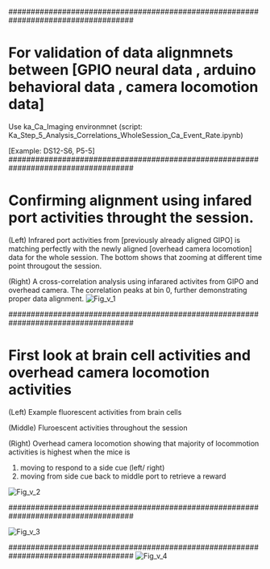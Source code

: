 ####################################################################################
# For validation of data alignmnets between [GPIO neural data , arduino behavioral data , camera locomotion data]

Use ka_Ca_Imaging environmnet (script: Ka_Step_5_Analysis_Correlations_WholeSession_Ca_Event_Rate.ipynb)

[Example: DS12-S6, P5-5]
####################################################################################

# Confirming alignment using infared port activities throught the session.  

(Left)
Infrared port activities from [previously already aligned GIPO] is matching perfectly with the newly aligned [overhead camera locomotion] data for the whole session.
The bottom shows that zooming at different time point througout the session.  

(Right)
A cross-correlation analysis using infarared activites from GIPO and overhead camera.  The correlation peaks at bin 0, further demonstrating proper data alignment. 
![Fig_v_1](https://github.com/user-attachments/assets/e33eb103-55fc-4425-bce1-7b9f696a422c)

####################################################################################
#  First look at brain cell activities and overhead camera locomotion activities 

(Left)
Example fluorescent activities from brain cells 

(Middle)
Fluroescent activities throughout the session 

(Right) 
Overhead camera locomotion showing that majority of locommotion activities is highest when the mice is 
  1. moving to respond to a side cue (left/ right)
  2. moving from side cue back to middle port to retrieve a reward

![Fig_v_2](https://github.com/user-attachments/assets/88c53ca5-0bce-41bc-89be-0af6975f1045)

####################################################################################

![Fig_v_3](https://github.com/user-attachments/assets/993900b3-8024-4fee-8849-c8c349932d06)

####################################################################################
![Fig_v_4](https://github.com/user-attachments/assets/d8520a1f-a80e-4924-9d14-37ccaec86b40)
